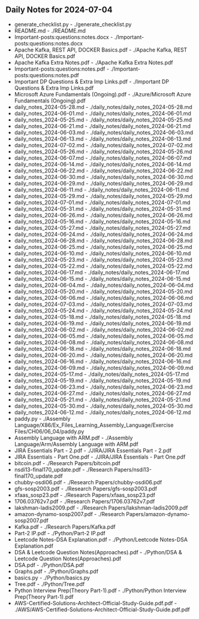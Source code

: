 ## Daily Notes for 2024-07-04

- generate_checklist.py - ./generate_checklist.py
- README.md - ./README.md
- Important-posts:questions:notes.docx - ./Important-posts:questions:notes.docx
- Apache Kafka, REST API, DOCKER Basics.pdf - ./Apache Kafka, REST API, DOCKER Basics.pdf
- Apache Kafka Extra Notes.pdf - ./Apache Kafka Extra Notes.pdf
- Important-posts:questions:notes.pdf - ./Important-posts:questions:notes.pdf
- Important DP Questions & Extra Imp Links.pdf - ./Important DP Questions & Extra Imp Links.pdf
- Microsoft Azure Fundamentals (Ongoing).pdf - ./Azure/Microsoft Azure Fundamentals (Ongoing).pdf
- daily_notes_2024-05-28.md - ./daily_notes/daily_notes_2024-05-28.md
- daily_notes_2024-06-01.md - ./daily_notes/daily_notes_2024-06-01.md
- daily_notes_2024-05-25.md - ./daily_notes/daily_notes_2024-05-25.md
- daily_notes_2024-06-21.md - ./daily_notes/daily_notes_2024-06-21.md
- daily_notes_2024-06-03.md - ./daily_notes/daily_notes_2024-06-03.md
- daily_notes_2024-06-13.md - ./daily_notes/daily_notes_2024-06-13.md
- daily_notes_2024-07-02.md - ./daily_notes/daily_notes_2024-07-02.md
- daily_notes_2024-05-26.md - ./daily_notes/daily_notes_2024-05-26.md
- daily_notes_2024-06-07.md - ./daily_notes/daily_notes_2024-06-07.md
- daily_notes_2024-06-14.md - ./daily_notes/daily_notes_2024-06-14.md
- daily_notes_2024-06-22.md - ./daily_notes/daily_notes_2024-06-22.md
- daily_notes_2024-06-30.md - ./daily_notes/daily_notes_2024-06-30.md
- daily_notes_2024-06-29.md - ./daily_notes/daily_notes_2024-06-29.md
- daily_notes_2024-06-11.md - ./daily_notes/daily_notes_2024-06-11.md
- daily_notes_2024-05-29.md - ./daily_notes/daily_notes_2024-05-29.md
- daily_notes_2024-07-01.md - ./daily_notes/daily_notes_2024-07-01.md
- daily_notes_2024-05-31.md - ./daily_notes/daily_notes_2024-05-31.md
- daily_notes_2024-06-26.md - ./daily_notes/daily_notes_2024-06-26.md
- daily_notes_2024-05-16.md - ./daily_notes/daily_notes_2024-05-16.md
- daily_notes_2024-05-27.md - ./daily_notes/daily_notes_2024-05-27.md
- daily_notes_2024-06-24.md - ./daily_notes/daily_notes_2024-06-24.md
- daily_notes_2024-06-28.md - ./daily_notes/daily_notes_2024-06-28.md
- daily_notes_2024-06-25.md - ./daily_notes/daily_notes_2024-06-25.md
- daily_notes_2024-06-10.md - ./daily_notes/daily_notes_2024-06-10.md
- daily_notes_2024-05-23.md - ./daily_notes/daily_notes_2024-05-23.md
- daily_notes_2024-05-22.md - ./daily_notes/daily_notes_2024-05-22.md
- daily_notes_2024-06-17.md - ./daily_notes/daily_notes_2024-06-17.md
- daily_notes_2024-06-15.md - ./daily_notes/daily_notes_2024-06-15.md
- daily_notes_2024-06-04.md - ./daily_notes/daily_notes_2024-06-04.md
- daily_notes_2024-05-20.md - ./daily_notes/daily_notes_2024-05-20.md
- daily_notes_2024-06-06.md - ./daily_notes/daily_notes_2024-06-06.md
- daily_notes_2024-07-03.md - ./daily_notes/daily_notes_2024-07-03.md
- daily_notes_2024-05-24.md - ./daily_notes/daily_notes_2024-05-24.md
- daily_notes_2024-05-18.md - ./daily_notes/daily_notes_2024-05-18.md
- daily_notes_2024-06-19.md - ./daily_notes/daily_notes_2024-06-19.md
- daily_notes_2024-06-02.md - ./daily_notes/daily_notes_2024-06-02.md
- daily_notes_2024-06-05.md - ./daily_notes/daily_notes_2024-06-05.md
- daily_notes_2024-06-08.md - ./daily_notes/daily_notes_2024-06-08.md
- daily_notes_2024-06-18.md - ./daily_notes/daily_notes_2024-06-18.md
- daily_notes_2024-06-20.md - ./daily_notes/daily_notes_2024-06-20.md
- daily_notes_2024-06-16.md - ./daily_notes/daily_notes_2024-06-16.md
- daily_notes_2024-06-09.md - ./daily_notes/daily_notes_2024-06-09.md
- daily_notes_2024-05-17.md - ./daily_notes/daily_notes_2024-05-17.md
- daily_notes_2024-05-19.md - ./daily_notes/daily_notes_2024-05-19.md
- daily_notes_2024-06-23.md - ./daily_notes/daily_notes_2024-06-23.md
- daily_notes_2024-06-27.md - ./daily_notes/daily_notes_2024-06-27.md
- daily_notes_2024-05-21.md - ./daily_notes/daily_notes_2024-05-21.md
- daily_notes_2024-05-30.md - ./daily_notes/daily_notes_2024-05-30.md
- daily_notes_2024-06-12.md - ./daily_notes/daily_notes_2024-06-12.md
- paddy.py - ./Assembly Language/X86/Ex_Files_Learning_Assembly_Language/Exercise Files/CH06/06_04/paddy.py
- Assembly Language with ARM.pdf - ./Assembly Language/Arm/Assembly Language with ARM.pdf
- JIRA Essentials Part - 2.pdf - ./JIRA/JIRA Essentials Part - 2.pdf
- JIRA Essentials - Part One.pdf - ./JIRA/JIRA Essentials - Part One.pdf
- bitcoin.pdf - ./Research Papers/bitcoin.pdf
- nsdi13-final170_update.pdf - ./Research Papers/nsdi13-final170_update.pdf
- chubby-osdi06.pdf - ./Research Papers/chubby-osdi06.pdf
- gfs-sosp2003.pdf - ./Research Papers/gfs-sosp2003.pdf
- xfaas_sosp23.pdf - ./Research Papers/xfaas_sosp23.pdf
- 1706.03762v7.pdf - ./Research Papers/1706.03762v7.pdf
- lakshman-ladis2009.pdf - ./Research Papers/lakshman-ladis2009.pdf
- amazon-dynamo-sosp2007.pdf - ./Research Papers/amazon-dynamo-sosp2007.pdf
- Kafka.pdf - ./Research Papers/Kafka.pdf
- Part-2 IP.pdf - ./Python/Part-2 IP.pdf
- Leetcode Notes-DSA Explanation.pdf - ./Python/Leetcode Notes-DSA Explanation.pdf
- DSA & Leetcode Question Notes(Approaches).pdf - ./Python/DSA & Leetcode Question Notes(Approaches).pdf
- DSA.pdf - ./Python/DSA.pdf
- Graphs.pdf - ./Python/Graphs.pdf
- basics.py - ./Python/basics.py
- Tree.pdf - ./Python/Tree.pdf
- Python Interview Prep(Theory Part-1).pdf - ./Python/Python Interview Prep(Theory Part-1).pdf
- AWS-Certified-Solutions-Architect-Official-Study-Guide.pdf.pdf - ./AWS/AWS-Certified-Solutions-Architect-Official-Study-Guide.pdf.pdf
